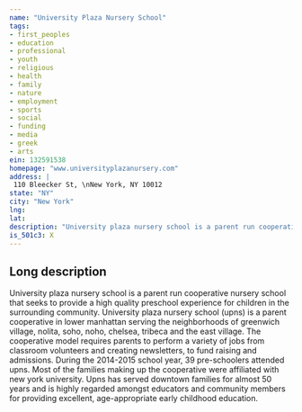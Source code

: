 ```yaml
---
name: "University Plaza Nursery School"
tags:
- first_peoples
- education
- professional
- youth
- religious
- health
- family
- nature
- employment
- sports
- social
- funding
- media
- greek
- arts
ein: 132591538
homepage: "www.universityplazanursery.com"
address: |
 110 Bleecker St, \nNew York, NY 10012
state: "NY"
city: "New York"
lng: 
lat: 
description: "University plaza nursery school is a parent run cooperative nursery school that seeks to provide a high quality preschool experience for children in the surrounding community. "
is_501c3: X
---
```


## Long description

University plaza nursery school is a parent run cooperative nursery school that seeks to provide a high quality preschool experience for children in the surrounding community. University plaza nursery school (upns) is a parent cooperative in lower manhattan serving the neighborhoods of greenwich village, nolita, soho, noho, chelsea, tribeca and the east village. The cooperative model requires parents to perform a variety of jobs from classroom volunteers and creating newsletters, to fund raising and admissions. During the 2014-2015 school year, 39 pre-schoolers attended upns. Most of the families making up the cooperative were affiliated with new york university. Upns has served downtown families for almost 50 years and is highly regarded amongst educators and community members for providing excellent, age-appropriate early childhood education. 
